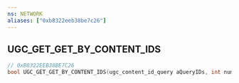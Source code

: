 ```yaml
---
ns: NETWORK
aliases: ["0xb8322eeb38be7c26"]
---
```

## UGC_GET_GET_BY_CONTENT_IDS

```c
// 0xB8322EEB38BE7C26
bool UGC_GET_GET_BY_CONTENT_IDS(ugc_content_id_query aQueryIDs, int numIDs, string szContentType);
```
